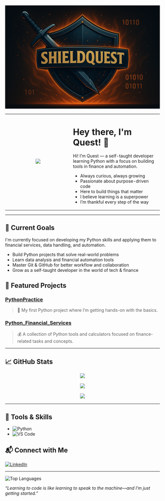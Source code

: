 <!-- 🔰 Banner --><p align="center">
<p align="center">
  <img src="https://github.com/ShieldQuest/ShieldQuest/blob/main/ShieldQuest%20Banner.png?raw=true" width="900" />
</p>


<!-- 🧑‍💻 Intro -->
<table>
  <tr>
    <td width="200" align="center">
      <img src="https://github.com/ShieldQuest/ShieldQuest/blob/main/Your_Avatar_Image.png?raw=true" width="180" />
    </td>
    <td>
      <h1>Hey there, I'm Quest! 👋</h1>
      <p>Hi! I’m Quest — a self-taught developer learning Python with a focus on building tools in finance and automation.</p>
      <ul>
        <li>Always curious, always growing</li>
        <li>Passionate about purpose-driven code</li>
        <li>Here to build things that matter</li>
        <li>I believe learning is a superpower</li>
        <li>I’m thankful every step of the way</li>
      </ul>
    </td>
  </tr>
</table>


---

## 🚀 Current Goals

I'm currently focused on developing my Python skills and applying them to financial services, data handling, and automation.

- Build Python projects that solve real-world problems  
- Learn data analysis and financial automation tools  
- Master Git & GitHub for better workflow and collaboration  
- Grow as a self-taught developer in the world of tech & finance


## 📂 Featured Projects
### [PythonPractice](https://github.com/ShieldQuest/PythonPractice)  
> 📘 My first Python project where I’m getting hands-on with the basics.
### [Python_Financial_Services](https://github.com/ShieldQuest/Python_Financial_Services)  
> 💰 A collection of Python tools and calculators focused on finance-related tasks and concepts.


---

## 📈 GitHub Stats

<p align="center">
  <img src="https://github-readme-stats.vercel.app/api?username=ShieldQuest&show_icons=true&theme=tokyonight" />
</p>

<p align="center">
  <img src="https://streak-stats.demolab.com?user=ShieldQuest&theme=tokyonight" />
</p>

<p align="center">
  <img src="https://github-readme-stats.vercel.app/api/top-langs/?username=ShieldQuest&layout=compact&theme=tokyonight" />
</p>


---

## 🔧 Tools & Skills

- ![Python](https://img.shields.io/badge/Python-3776AB?style=for-the-badge&logo=python&logoColor=white)
- ![VS Code](https://img.shields.io/badge/VSCode-007ACC?style=for-the-badge&logo=visual-studio-code&logoColor=white)


## 📬 Connect with Me

[![LinkedIn](https://img.shields.io/badge/LinkedIn-in%2Frobrt--alv-blue?logo=linkedin)](https://linkedin.com/in/robrt-alv)

---

  ![Top Languages](https://github-readme-stats.vercel.app/api/top-langs/?username=ShieldQuest&layout=compact&theme=tokyonight)

_“Learning to code is like learning to speak to the machine—and I’m just getting started.”_


